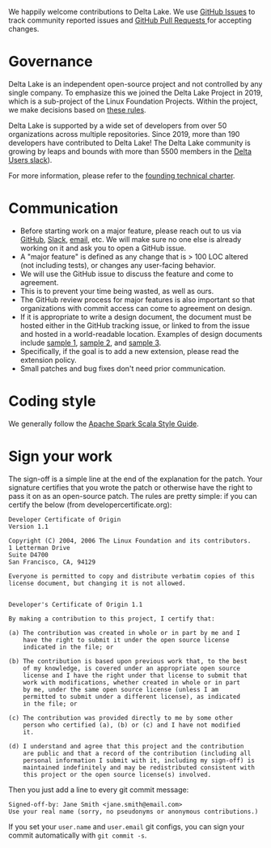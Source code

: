 We happily welcome contributions to Delta Lake. We use [GitHub Issues](/../../issues/) to track community reported issues and [GitHub Pull Requests ](/../../pulls/) for accepting changes.

# Governance
Delta Lake is an independent open-source project and not controlled by any single company. To emphasize this we joined the Delta Lake Project in 2019, which is a sub-project of the Linux Foundation Projects. Within the project, we make decisions based on [these rules](https://delta-io-beta.netlify.app/pdfs/delta-charter.pdf).

Delta Lake is supported by a wide set of developers from over 50 organizations across multiple repositories.  Since 2019, more than 190 developers have contributed to Delta Lake!  The Delta Lake community is growing by leaps and bounds with more than 5500 members in the [Delta Users slack](https://dbricks.co/delta-users-slack)).

For more information, please refer to the [founding technical charter](https://delta-io-beta.netlify.app/pdfs/delta-charter.pdf).

# Communication
- Before starting work on a major feature, please reach out to us via [GitHub](https://github.com/delta-io/delta/issues), [Slack](https://dbricks.co/delta-users-slack), [email](https://groups.google.com/g/delta-users), etc. We will make sure no one else is already working on it and ask you to open a GitHub issue.
- A "major feature" is defined as any change that is > 100 LOC altered (not including tests), or changes any user-facing behavior.
- We will use the GitHub issue to discuss the feature and come to agreement.
- This is to prevent your time being wasted, as well as ours.
- The GitHub review process for major features is also important so that organizations with commit access can come to agreement on design.
- If it is appropriate to write a design document, the document must be hosted either in the GitHub tracking issue, or linked to from the issue and hosted in a world-readable location. Examples of design documents include [sample 1](https://docs.google.com/document/d/16S7xoAmXpSax7W1OWYYHo5nZ71t5NvrQ-F79pZF6yb8), [sample 2](https://docs.google.com/document/d/1MJhmW_H7doGWY2oty-I78vciziPzBy_nzuuB-Wv5XQ8), and [sample 3](https://docs.google.com/document/d/19CU4eJuBXOwW7FC58uSqyCbcLTsgvQ5P1zoPOPgUSpI).
- Specifically, if the goal is to add a new extension, please read the extension policy.
- Small patches and bug fixes don't need prior communication.

# Coding style
We generally follow the [Apache Spark Scala Style Guide](https://spark.apache.org/contributing.html).

# Sign your work
The sign-off is a simple line at the end of the explanation for the patch. Your signature certifies that you wrote the patch or otherwise have the right to pass it on as an open-source patch. The rules are pretty simple: if you can certify the below (from developercertificate.org):

```
Developer Certificate of Origin
Version 1.1

Copyright (C) 2004, 2006 The Linux Foundation and its contributors.
1 Letterman Drive
Suite D4700
San Francisco, CA, 94129

Everyone is permitted to copy and distribute verbatim copies of this
license document, but changing it is not allowed.


Developer's Certificate of Origin 1.1

By making a contribution to this project, I certify that:

(a) The contribution was created in whole or in part by me and I
    have the right to submit it under the open source license
    indicated in the file; or

(b) The contribution is based upon previous work that, to the best
    of my knowledge, is covered under an appropriate open source
    license and I have the right under that license to submit that
    work with modifications, whether created in whole or in part
    by me, under the same open source license (unless I am
    permitted to submit under a different license), as indicated
    in the file; or

(c) The contribution was provided directly to me by some other
    person who certified (a), (b) or (c) and I have not modified
    it.

(d) I understand and agree that this project and the contribution
    are public and that a record of the contribution (including all
    personal information I submit with it, including my sign-off) is
    maintained indefinitely and may be redistributed consistent with
    this project or the open source license(s) involved.
```

Then you just add a line to every git commit message:

```
Signed-off-by: Jane Smith <jane.smith@email.com>
Use your real name (sorry, no pseudonyms or anonymous contributions.)
```

If you set your `user.name` and `user.email` git configs, you can sign your commit automatically with `git commit -s`.
